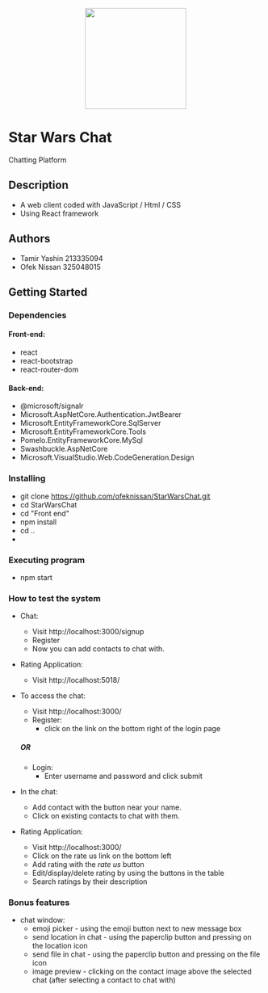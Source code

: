 <p align="center">
  <img width="200"  src="https://i.imgur.com/u54eVyj.png" />
</p>

# Star Wars Chat

Chatting Platform

## Description

* A web client coded with JavaScript / Html / CSS
* Using React framework

## Authors

* Tamir Yashin  213335094
* Ofek  Nissan  325048015

## Getting Started

### Dependencies

#### Front-end:
* react
* react-bootstrap
* react-router-dom

#### Back-end:
* @microsoft/signalr
* Microsoft.AspNetCore.Authentication.JwtBearer
* Microsoft.EntityFrameworkCore.SqlServer
* Microsoft.EntityFrameworkCore.Tools
* Pomelo.EntityFrameworkCore.MySql
* Swashbuckle.AspNetCore
* Microsoft.VisualStudio.Web.CodeGeneration.Design

### Installing

* git clone https://github.com/ofeknissan/StarWarsChat.git
* cd StarWarsChat
* cd "Front end"
* npm install
* cd ..
* 

### Executing program

* npm start

### How to test the system
* Chat:
  * Visit http://localhost:3000/signup
  * Register
  * Now you can add contacts to chat with.
* Rating Application:
  * Visit http://localhost:5018/

* To access the chat:
  * Visit http://localhost:3000/
  * Register:
    * click on the link on the bottom right of the login page
  ##### OR
  * Login:
    * Enter username and password and click submit
* In the chat:
  * Add contact with the button near your name.
  * Click on existing contacts to chat with them.
* Rating Application:
  * Visit http://localhost:3000/
  * Click on the rate us link on the bottom left
  * Add rating with the *rate us* button
  * Edit/display/delete rating by using the buttons in the table
  * Search ratings by their description
  

### Bonus features
                         
* chat window:
  * emoji picker - using the emoji button next to new message box
  * send location in chat - using the paperclip button and pressing on the location icon
  * send file in chat - using the paperclip button and pressing on the file icon
  * image preview - clicking on the contact image above the selected chat (after selecting a contact to chat with)

